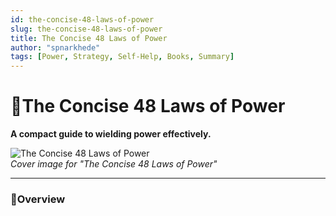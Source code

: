 ```yaml
---
id: the-concise-48-laws-of-power
slug: the-concise-48-laws-of-power
title: The Concise 48 Laws of Power
author: "spnarkhede"
tags: [Power, Strategy, Self-Help, Books, Summary]
---
```


# 📒The Concise 48 Laws of Power

**A compact guide to wielding power effectively.**

![The Concise 48 Laws of Power](/books/covers/concise48LawsOfPower.jpg)  
*Cover image for "The Concise 48 Laws of Power"*

---

### 📖Overview